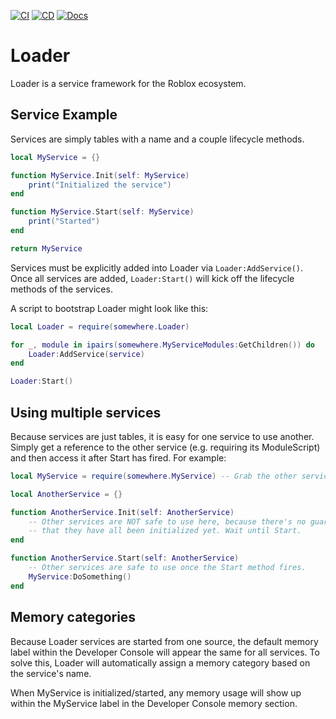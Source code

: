 [![CI](https://github.com/Sleitnick/Loader/actions/workflows/ci.yaml/badge.svg)](https://github.com/Sleitnick/Loader/actions/workflows/ci.yaml)
[![CD](https://github.com/Sleitnick/Loader/actions/workflows/cd.yaml/badge.svg)](https://github.com/Sleitnick/Loader/actions/workflows/cd.yaml)
[![Docs](https://github.com/Sleitnick/Loader/actions/workflows/docs.yaml/badge.svg)](https://github.com/Sleitnick/Loader/actions/workflows/docs.yaml)

# Loader

Loader is a service framework for the Roblox ecosystem.

## Service Example

Services are simply tables with a name and a couple lifecycle methods.

```lua
local MyService = {}

function MyService.Init(self: MyService)
	print("Initialized the service")
end

function MyService.Start(self: MyService)
	print("Started")
end

return MyService
```

Services must be explicitly added into Loader via `Loader:AddService()`. Once all services are added, `Loader:Start()` will kick off the lifecycle methods of the services.

A script to bootstrap Loader might look like this:

```lua
local Loader = require(somewhere.Loader)

for _, module in ipairs(somewhere.MyServiceModules:GetChildren()) do
	Loader:AddService(service)
end

Loader:Start()
```

## Using multiple services

Because services are just tables, it is easy for one service to use another. Simply get a reference to the other service (e.g. requiring its ModuleScript) and then access it after Start has fired. For example:

```lua
local MyService = require(somewhere.MyService) -- Grab the other service

local AnotherService = {}

function AnotherService.Init(self: AnotherService)
	-- Other services are NOT safe to use here, because there's no guarantee
	-- that they have all been initialized yet. Wait until Start.
end

function AnotherService.Start(self: AnotherService)
	-- Other services are safe to use once the Start method fires.
	MyService:DoSomething()
end
```

## Memory categories

Because Loader services are started from one source, the default memory label within the Developer Console will appear the same for all services. To solve this, Loader will automatically assign a memory category based on the service's name.

When MyService is initialized/started, any memory usage will show up within the MyService label in the Developer Console memory section.
